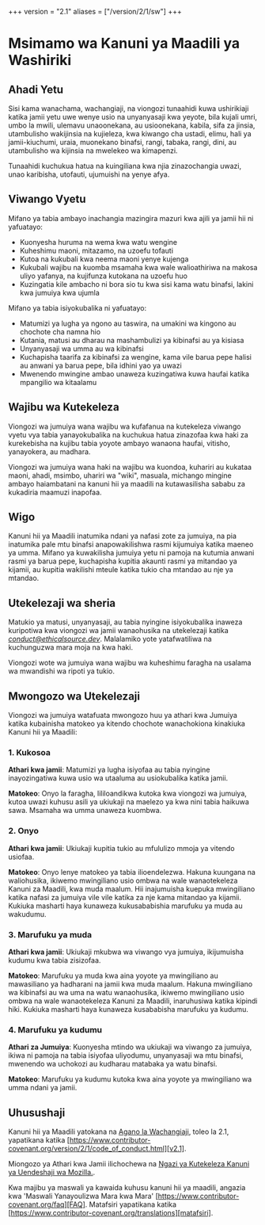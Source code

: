 +++
version = "2.1"
aliases = ["/version/2/1/sw"]
+++

# Msimamo wa Kanuni ya Maadili ya Washiriki

## Ahadi Yetu

Sisi kama wanachama, wachangiaji, na viongozi tunaahidi kuwa ushirikiaji katika jamii yetu uwe wenye usio na unyanyasaji kwa yeyote, 
bila kujali umri, umbo la mwili, ulemavu unaoonekana, au usioonekana, kabila, sifa za jinsia, utambulisho wakijinsia na kujieleza, 
kwa kiwango cha ustadi, elimu, hali ya jamii-kiuchumi, uraia, muonekano binafsi, rangi, tabaka, rangi, dini, 
au utambulisho wa kijinsia na mwelekeo wa kimapenzi.

Tunaahidi kuchukua hatua na kuingiliana kwa njia zinazochangia uwazi, unao karibisha,
utofauti, ujumuishi na yenye afya.

## Viwango Vyetu

Mifano ya tabia ambayo inachangia mazingira mazuri kwa ajili ya jamii hii ni yafuatayo:

* Kuonyesha huruma na wema kwa watu wengine
* Kuheshimu maoni, mitazamo, na uzoefu tofauti
* Kutoa na kukubali kwa neema maoni yenye kujenga
* Kukubali wajibu na kuomba msamaha kwa wale walioathiriwa na makosa uliyo yafanya, na kujifunza kutokana na uzoefu huo
* Kuzingatia kile ambacho ni bora sio tu kwa sisi kama watu binafsi, lakini kwa jumuiya kwa ujumla

Mifano ya tabia isiyokubalika ni yafuatayo:

* Matumizi ya lugha ya ngono au taswira, na umakini wa kingono au chochote cha namna hio
* Kutania, matusi au dharau na mashambulizi ya kibinafsi au ya kisiasa
* Unyanyasaji wa umma au wa kibinafsi
* Kuchapisha taarifa za kibinafsi za wengine, kama vile barua pepe halisi au anwani ya barua pepe, bila idhini yao ya uwazi
* Mwenendo mwingine ambao unaweza kuzingatiwa kuwa haufai katika mpangilio wa kitaalamu

## Wajibu wa Kutekeleza

Viongozi wa jumuiya wana wajibu wa kufafanua na kutekeleza viwango vyetu vya tabia yanayokubalika na kuchukua 
hatua zinazofaa kwa haki za kurekebisha na kujibu tabia yoyote ambayo wanaona haufai, vitisho, yanayokera,
au madhara.

Viongozi wa jumuiya wana haki na wajibu wa kuondoa, kuhariri au kukataa maoni, ahadi, msimbo, uhariri wa "wiki", 
masuala, michango mingine ambayo haiambatani na kanuni hii ya maadili na kutawasilisha sababu za kukadiria
maamuzi inapofaa.

## Wigo

Kanuni hii ya Maadili inatumika ndani ya nafasi zote za jumuiya, na pia inatumika pale mtu binafsi anapowakilishwa
rasmi kijumuiya katika maeneo ya umma.
Mifano ya kuwakilisha jumuiya yetu ni pamoja na kutumia anwani rasmi ya barua pepe,
kuchapisha kupitia akaunti rasmi ya mitandao ya kijamii, au kupitia wakilishi mteule
katika tukio cha mtandao au nje ya mtandao.

## Utekelezaji wa sheria

Matukio ya matusi, unyanyasaji, au tabia nyingine isiyokubalika inaweza kuripotiwa kwa viongozi wa jamii wanaohusika 
na utekelezaji katika
*conduct@ethicalsource.dev*.
Malalamiko yote yatafwatiliwa na kuchunguzwa mara moja na kwa haki.

Viongozi wote wa jumuiya wana wajibu wa kuheshimu faragha na usalama wa mwandishi wa ripoti ya tukio.

## Mwongozo wa Utekelezaji

Viongozi wa jumuiya watafuata mwongozo huu ya athari kwa Jumuiya katika kubainisha
matokeo ya kitendo chochote wanachokiona kinakiuka Kanuni hii ya Maadili:

### 1. Kukosoa

**Athari kwa jamii**: Matumizi ya lugha isiyofaa au tabia nyingine inayozingatiwa kuwa usio wa
utaaluma au usiokubalika katika jamii.

**Matokeo**: Onyo la faragha, lililoandikwa kutoka kwa viongozi wa jumuiya, kutoa uwazi kuhusu asili ya ukiukaji na 
maelezo ya kwa nini tabia haikuwa sawa. Msamaha wa umma unaweza kuombwa.

### 2. Onyo

**Athari kwa jamii**: Ukiukaji kupitia tukio au mfululizo mmoja ya vitendo usiofaa.

**Matokeo**: Onyo lenye matokeo ya tabia ilioendelezwa. Hakuna kuungana na waliohusika, ikiwemo mwingiliano usio ombwa na
wale wanaotekeleza Kanuni za Maadili, kwa muda maalum. Hii inajumuisha kuepuka mwingiliano katika nafasi za jumuiya 
vile vile katika za nje kama mitandao ya kijamii. Kukiuka masharti haya kunaweza kukusababishia marufuku ya muda
au wakudumu.

### 3. Marufuku ya muda

**Athari kwa jamii**: Ukiukaji mkubwa wa viwango vya jumuiya, ikijumuisha kudumu kwa tabia zisizofaa.

**Matokeo**: Marufuku ya muda kwa aina yoyote ya mwingiliano au mawasiliano ya hadharani na jamii kwa muda maalum. Hakuna
mwingiliano wa kibinafsi au wa uma na watu wanaohusika, ikiwemo mwingiliano usio ombwa
na wale wanaotekeleza Kanuni za Maadili, inaruhusiwa katika kipindi hiki.
Kukiuka masharti haya kunaweza kusababisha marufuku ya kudumu.

### 4. Marufuku ya kudumu

**Athari za Jumuiya**: Kuonyesha mtindo wa ukiukaji wa viwango za jumuiya, ikiwa ni pamoja na tabia isiyofaa uliyodumu, unyanyasaji wa
mtu binafsi, mwenendo wa uchokozi au kudharau matabaka ya watu binafsi.

**Matokeo**: Marufuku ya kudumu kutoka kwa aina yoyote ya mwingiliano wa umma ndani ya jamii.

## Uhusushaji

Kanuni hii ya Maadili yatokana na [Agano la Wachangiaji][ukurasa kuu],
toleo la 2.1, yapatikana katika
[https://www.contributor-covenant.org/version/2/1/code_of_conduct.html][v2.1].

Miongozo ya Athari kwa Jamii ilichochewa na
[Ngazi ya Kutekeleza Kanuni ya Uendeshaji wa Mozilla.][Mozilla CoC].

Kwa majibu ya maswali ya kawaida kuhusu kanuni hii ya maadili, angazia kwa 'Maswali Yanayoulizwa Mara kwa Mara'
[https://www.contributor-covenant.org/faq][FAQ]. Matafsiri yapatikana katika
[https://www.contributor-covenant.org/translations][matafsiri].

[ukurasa kuu]: https://www.contributor-covenant.org
[v2.1]: https://www.contributor-covenant.org/version/2/1/code_of_conduct.html
[Mozilla CoC]: https://github.com/mozilla/diversity
[FAQ]: https://www.contributor-covenant.org/faq
[matafsiri]: https://www.contributor-covenant.org/translations
